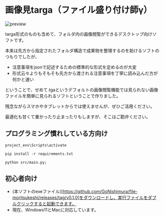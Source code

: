 # 画像見targa（ファイル盛り付け師γ）

![preview](https://gyazo.com/dceb17dac88d19bb3b339c4c6bc820a0/raw)

targa形式のものも含めて、フォルダ内の画像閲覧ができるデスクトップ向けソフトです。

本来は先方から指定されたフォルダ構造で成果物を整理するのを助けるソフトのつもりでしたが、
- 注意事項をjsonで記述するための標準的な形式を定めるのが大変
- 形式云々よりもそもそも先方から渡される注意事項を丁寧に読み込んだ方が何かと速い

ということで、せめて.tgaというデフォルトの画像閲覧機能では見られない画像ファイルを簡単に見られるソフトということで作りました。

残念ながらスマホやタブレットからでは使えませんが、ぜひご活用ください。

最適化も甘くて重かったり止まったりもしますが、そこはご勘弁ください。


## プログラミング慣れしている方向け
```
project_env\Scripts\activate
```
```
pip install -r requirements.txt
```
```
python src/main.py;
```

## 初心者向け
- (本ソフトのexeファイル)[https://github.com/GoNishimura/file-moritsukeshi/releases/tag/v0.1.0]をダウンロードし、実行ファイルをダブルクリックすると起動できます。
 - 現在、Windows11とMacに対応しています。